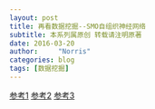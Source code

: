 ```yaml
---
layout: post
title: 再看数据挖掘--SMO自组织神经网络
subtitle: 本系列属原创 转载请注明原著
date: 2016-03-20
author:     "Norris"
categories: blog
tags: [数据挖掘]
---
```


[参考1](http://blog.csdn.net/xbinworld/article/details/50818803)
[参考2](http://blog.csdn.net/xbinworld/article/details/50826892)
[参考3](http://blog.csdn.net/xbinworld/article/details/50890900)